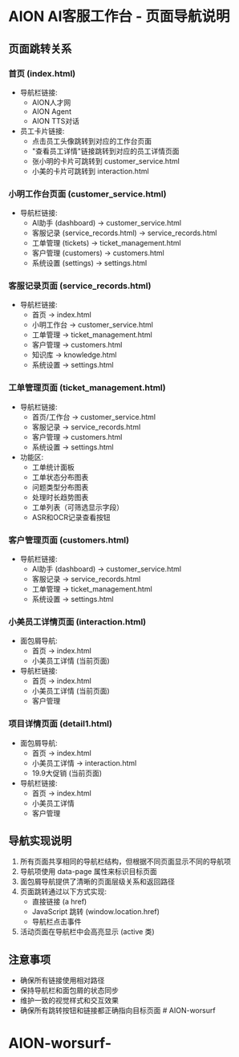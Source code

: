 # AION AI客服工作台 - 页面导航说明

## 页面跳转关系

### 首页 (index.html)
- 导航栏链接:
  - AION人才网
  - AION Agent
  - AION TTS对话
- 员工卡片链接:
  - 点击员工头像跳转到对应的工作台页面
  - "查看员工详情"链接跳转到对应的员工详情页面
  - 张小明的卡片可跳转到 customer_service.html
  - 小美的卡片可跳转到 interaction.html

### 小明工作台页面 (customer_service.html)
- 导航栏链接:
  - AI助手 (dashboard) -> customer_service.html
  - 客服记录 (service_records.html) -> service_records.html
  - 工单管理 (tickets) -> ticket_management.html
  - 客户管理 (customers) -> customers.html
  - 系统设置 (settings) -> settings.html

### 客服记录页面 (service_records.html)
- 导航栏链接:
  - 首页 -> index.html
  - 小明工作台 -> customer_service.html
  - 工单管理 -> ticket_management.html
  - 客户管理 -> customers.html
  - 知识库 -> knowledge.html
  - 系统设置 -> settings.html

### 工单管理页面 (ticket_management.html)
- 导航栏链接:
  - 首页/工作台 -> customer_service.html
  - 客服记录 -> service_records.html
  - 客户管理 -> customers.html
  - 系统设置 -> settings.html
- 功能区:
  - 工单统计面板
  - 工单状态分布图表
  - 问题类型分布图表
  - 处理时长趋势图表
  - 工单列表（可筛选显示字段）
  - ASR和OCR记录查看按钮

### 客户管理页面 (customers.html)
- 导航栏链接:
  - AI助手 (dashboard) -> customer_service.html
  - 客服记录 -> service_records.html
  - 工单管理 -> ticket_management.html
  - 系统设置 -> settings.html

### 小美员工详情页面 (interaction.html)
- 面包屑导航:
  - 首页 -> index.html
  - 小美员工详情 (当前页面)
- 导航栏链接:
  - 首页 -> index.html
  - 小美员工详情 (当前页面)
  - 客户管理

### 项目详情页面 (detail1.html)
- 面包屑导航:
  - 首页 -> index.html
  - 小美员工详情 -> interaction.html
  - 19.9大促销 (当前页面)
- 导航栏链接:
  - 首页 -> index.html
  - 小美员工详情
  - 客户管理

## 导航实现说明
1. 所有页面共享相同的导航栏结构，但根据不同页面显示不同的导航项
2. 导航项使用 data-page 属性来标识目标页面
3. 面包屑导航提供了清晰的页面层级关系和返回路径
4. 页面跳转通过以下方式实现:
   - 直接链接 (a href)
   - JavaScript 跳转 (window.location.href)
   - 导航栏点击事件
5. 活动页面在导航栏中会高亮显示 (active 类)

## 注意事项
- 确保所有链接使用相对路径
- 保持导航栏和面包屑的状态同步
- 维护一致的视觉样式和交互效果
- 确保所有跳转按钮和链接都正确指向目标页面 # AION-worsurf
# AION-worsurf-
